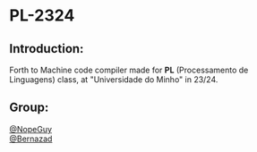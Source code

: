 # PL-2324

## Introduction:
Forth to Machine code compiler made for **PL** (Processamento de Linguagens) class, at "Universidade do Minho" in 23/24.

## Group:
[@NopeGuy](https://github.com/NopeGuy) \
[@Bernazad](https://github.com/HBernaH) 